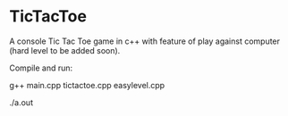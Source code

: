 # TicTacToe

A console Tic Tac Toe game in c++ with feature of play against computer (hard level to be added soon).

Compile and run:

g++ main.cpp tictactoe.cpp easylevel.cpp

./a.out
